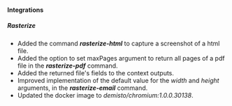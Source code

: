 #### Integrations
##### Rasterize
- Added the command ***rasterize-html*** to capture a screenshot of a html file.
- Added the option to set maxPages argument to return all pages of a pdf file in the ***rasterize-pdf*** command.
- Added the returned file's fields to the context outputs.
- Improved implementation of the default value for the *width* and *height* arguments, in the ***rasterize-email*** command.
- Updated the docker image to *demisto/chromium:1.0.0.30138*.